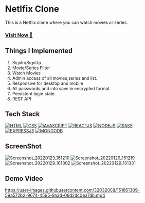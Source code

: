 # Netlfix Clone
This is a Netflix clone where you can watch movies or series.

### <a href="https://neelesh-netflix.netlify.app/" target="_blank">**Visit Now 🚀**</a>


## Things I Implemented
1. SignIn/SignUp
2. Movie/Series Filter
3. Watch Movies
4. Admin access of all movies,series and list.
5. Responsive for desktop and mobile
6. All passwords and info save in encrypted format.
7. Persistent login state.
8. REST API


## Tech Stack
[![HTML](https://img.shields.io/badge/HTML5-E34F26?style=for-the-badge&logo=html5&logoColor=white)](https://www.w3schools.com/html/)
[![CSS](https://img.shields.io/badge/CSS3-1572B6?style=for-the-badge&logo=css3&logoColor=white)](https://www.w3schools.com/css/)
[![jAVASCRIPT](https://img.shields.io/badge/JavaScript-323330?style=for-the-badge&logo=javascript&logoColor=F7DF1E)](https://developer.mozilla.org/en-US/docs/Web/JavaScript)
[![REACTJS](https://img.shields.io/badge/react-%2320232a.svg?style=for-the-badge&logo=react&logoColor=%2361DAFB)](https://reactjs.org/)
[![NODEJS](https://img.shields.io/badge/node.js-%2343853D.svg?style=for-the-badge&logo=node-dot-js&logoColor=white)](https://nodejs.org/en/docs/)
[![SASS](https://img.shields.io/badge/Sass-CC6699?style=for-the-badge&logo=sass&logoColor=white)](https://sass-lang.com/)
[![EXPRESSJS](https://img.shields.io/badge/Express.js-000000?style=for-the-badge&logo=express&logoColor=white)](https://expressjs.com/)
[![MONGODB](https://img.shields.io/badge/MongoDB-4EA94B?style=for-the-badge&logo=mongodb&logoColor=white)](https://www.mongodb.com/)

## ScreenShot
![Screenshot_20220129_161210](https://user-images.githubusercontent.com/32032008/151658135-ffd4d149-8a55-49cd-ad85-7e7d5eee856c.png)
![Screenshot_20220129_161219](https://user-images.githubusercontent.com/32032008/151658142-466ed84e-4b28-4821-bee0-5455fd40ff52.png)
![Screenshot_20220129_161302](https://user-images.githubusercontent.com/32032008/151658145-4c7e1793-de81-40f9-8b00-806051108309.png)
![Screenshot_20220129_161331](https://user-images.githubusercontent.com/32032008/151658154-fba14f1f-f17e-492e-9bf6-89dab23035d2.png)





## Demo Video

https://user-images.githubusercontent.com/32032008/151661389-59a572b2-9674-4595-9a3d-09d2dc0ea7db.mp4











